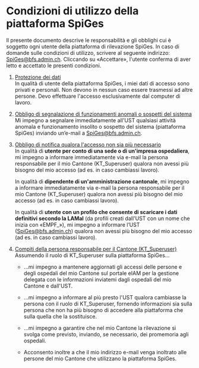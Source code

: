 # Condizioni di utilizzo della piattaforma SpiGes

Il presente documento descrive le responsabilità e gli obblighi cui è soggetto ogni utente della piattaforma di rilevazione SpiGes. In caso di domande sulle condizioni di utilizzo, scrivere al seguente indirizzo:  
<SpiGes@bfs.admin.ch>. Cliccando su «Accettare», l'utente conferma di aver letto e accettato le presenti condizioni.

1. <u>Protezione dei dati</u>  
    In qualità di utente della piattaforma SpiGes, i miei dati di accesso sono privati e personali. Non devono in nessun caso essere trasmessi ad altre persone. Devo effettuare l'accesso esclusivamente dal computer di lavoro.

2. <u>Obbligo di segnalazione di funzionamenti anomali o sospetti del sistema</u>  
    Mi impegno a segnalare immediatamente all'UST qualsiasi attività anomala e funzionamento insolito o sospetto del sistema (piattaforma SpiGes) inviando un’e-mail a <SpiGes@bfs.admin.ch>.
 
3. <u>Obbligo di notifica qualora l'accesso non sia più necessario</u>  
    In qualità di **utente per conto di una sede o di un'impresa ospedaliera**, mi impegno a informare immediatamente via e-mail la persona responsabile per il mio Cantone (KT_Superuser) qualora non avessi più bisogno del mio accesso (ad es. in caso cambiassi lavoro).  
    
    In qualità di **dipendente di un'amministrazione cantonale**, mi impegno a informare immediatamente via e-mail la persona responsabile per il mio Cantone (KT_Superuser) qualora non avessi più bisogno del mio accesso (ad es. in caso cambiassi lavoro).  
    
    In qualità di **utente con un profilo che consente di scaricare i dati definitivi secondo la LAMal** (da profili creati dall'UST con un nome che inizia con «EMPF_»), mi impegno a informare l’UST (<SpiGes@bfs.admin.ch>) qualora non avessi più bisogno del mio accesso (ad es. in caso cambiassi lavoro).

4. <u>Compiti della persona responsabile per il Cantone (KT_Superuser)</u>  
    Assumendo il ruolo di KT_Superuser sulla piattaforma SpiGes...  
    
    - ...mi impegno a mantenere aggiornati gli accessi delle persone e degli ospedali del mio Cantone sul portale eIAM per la gestione delegata con le informazioni inviatemi dagli ospedali del mio Cantone e dall'UST. 
    
    - ...mi impegno a informare al più presto l'UST qualora cambiasse la persona con il ruolo di KT_Superuser, fornendo informazioni sia sulla persona che non ha più bisogno di accedere alla piattaforma che sulla quella che la sostituisce.
    
    - ...mi impegno a garantire che nel mio Cantone la rilevazione si svolga come previsto, inviando, se necessario, dei promemoria agli ospedali.
    
    - Acconsento inoltre a che il mio indirizzo e-mail venga inoltrato alle persone del mio Cantone che utilizzano la piattaforma SpiGes.
